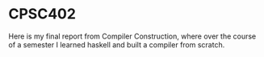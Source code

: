 # CPSC402

Here is my final report from Compiler Construction, where over the course of a semester I learned haskell and built a compiler from scratch.
